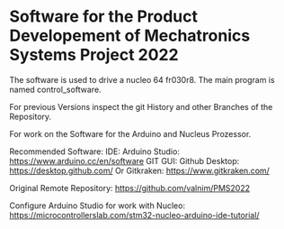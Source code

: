 # Software for the Product Developement of Mechatronics Systems Project 2022
The software is used to drive a nucleo 64 fr030r8.
The main program is named control_software.

For previous Versions inspect the git History and other Branches of the Repository.

For work on the Software for the Arduino and Nucleus Prozessor.

Recommended Software:
IDE: Arduino Studio: https://www.arduino.cc/en/software 
GIT GUI: Github Desktop: https://desktop.github.com/ Or Gitkraken: https://www.gitkraken.com/

Original Remote Repository: https://github.com/valnim/PMS2022

Configure Arduino Studio for work with Nucleo: https://microcontrollerslab.com/stm32-nucleo-arduino-ide-tutorial/
